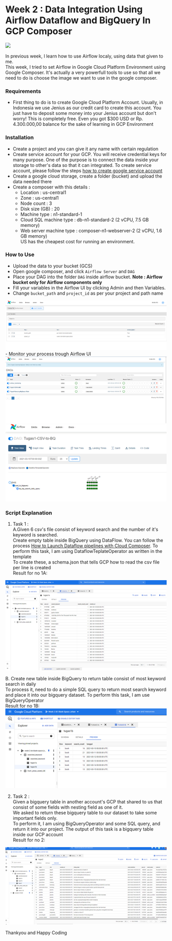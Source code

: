 # Week 2 : Data Integration Using Airflow Dataflow and BigQuery In GCP Composer

<img src='https://csharpcorner.azureedge.net/UploadFile/NewsImages/05022018113345AM/Capture.PNG'><br>

In previous week, I learn how to use Airflow localy, using data that given to me. <br>
This week, I tried to set Airflow in Google Cloud Platform Environment using Google Composer. It's actually a very powerfull tools to use so that all we need to do is choose the image we want to use in the google composer.

### Requirements<br>

- First thing to do is to create Google Cloud Platform Account. Usually, in Indonesia we use Jenius as our credit card to create this account. You just have to deposit some money into your Jenius account but don't worry! This is completely free. Even you got $300 USD or Rp. 4.300.000,00 balance for the sake of learning in GCP Environment<br>


### Installation<br>
- Create a project and you can give it any name with certain regulation<br>
- Create service account for your GCP. You will receive credential keys for many purpose. One of the purpose is to connect the data inside your storage to other's data so that it can integrated. To create service account, please follow the steps <a href='https://cloud.google.com/iam/docs/creating-managing-service-accounts'> how to create google service account</a><br>
- Create a google cloud storage, create a folder (bucket) and upload the data needed there
- Create a composer with this details :
  - Location :  us-central1
  - Zone : us-central1
  - Node count : 3
  - Disk size (GB) : 20
  - Machine type : n1-standard-1
  - Cloud SQL machine type : db-n1-standard-2 (2 vCPU, 7.5 GB memory)
  - Web server machine type : composer-n1-webserver-2 (2 vCPU, 1.6 GB memory)<br>
 US has the cheapest cost for running an environment.
 
 ### How to Use<br>
- Upload the data to your bucket (GCS)
- Open google composer, and click `Airflow Server` and `DAG`
- Place your DAG into the folder `DAG` inside airflow bucket. <b> Note : Airflow bucket only for Airflow components only </b>
- Fill your variables in the Airflow UI by clicking Admin and then Variables.
- Change `bucket_path` and `project_id` as per your project and path name <br>
<img src='./result/variables.PNG'>
- Monitor your process trough Airflow UI
<img src='/result/airflow ui.PNG'>
<img src='/result/airflow ui 1.PNG'><br>

### Script Explanation <br>
1. Task 1 : <br>
A.Given 6 csv's file consist of keyword search and the number of it's keyword is searched.<br>
Create empty table inside BigQuery using DataFlow. You can follow the process <a href='https://cloud.google.com/composer/docs/how-to/using/using-dataflow-template-operator'> How to Launch Dataflow pipelines with Cloud Composer</a>. To perform this task, I am using DataflowTeplateOperator as written in the template<br>
To create these, a schema.json that tells GCP how to read the csv file per line is created <br>
Result for no 1A:<br>
<img src='./result/1a result.PNG'>

B. Create new table inside BigQuery to return table consist of most keyword search in daily <br>
To process it, need to do a simple SQL query to return most search keyword and place it into our bigquery dataset. To perform this task, I am use BigQueryOperator<br>
Result for no 1B:<br>
<img src='./result/1b result.PNG'>

2. Task 2 : <br>
Given a bigquery table in another account's GCP that shared to us that consist of some fields with nesting field as one of it.<br>
We asked to return these bigquery table to our dataset to take some important fields only.<br>
To perform it, I am using BigQueryOperator and some SQL query, and return it into our project. The output of this task is a bigquery table inside our GCP account<br>
Result for no 2:<br>
<img src='./result/2 result.PNG'>

Thankyou and Happy Coding
